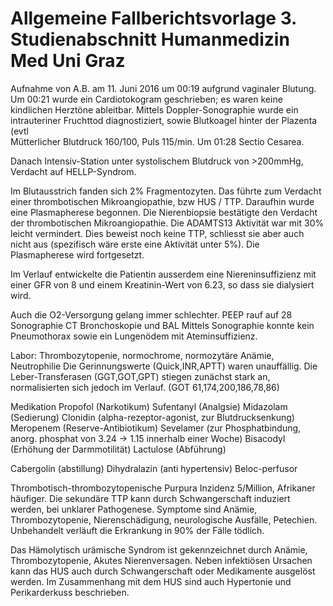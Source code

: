 # Allgemeine Fallberichtsvorlage 3. Studienabschnitt Humanmedizin Med Uni Graz 

Aufnahme von A.B. am 11. Juni 2016 um 00:19 aufgrund vaginaler Blutung. 
Um 00:21 wurde ein Cardiotokogram geschrieben; es waren keine kindlichen Herztöne ableitbar. 
Mittels Doppler-Sonographie wurde ein intrauteriner Fruchttod diagnostiziert, sowie Blutkoagel hinter der Plazenta (evtl  
Mütterlicher Blutdruck 160/100, Puls 115/min. Um 01:28 Sectio Cesarea.

Danach Intensiv-Station unter systolischem Blutdruck von >200mmHg, Verdacht auf HELLP-Syndrom.

Im Blutausstrich fanden sich 2% Fragmentozyten. Das führte zum Verdacht einer thrombotischen Mikroangiopathie, bzw HUS / TTP.
Daraufhin wurde eine Plasmapherese begonnen.
Die Nierenbiopsie bestätigte den Verdacht der thrombotischen Mikroangiopathie.
Die ADAMTS13 Aktivität war mit 30% leicht vermindert. 
Dies beweist noch keine TTP, schliesst sie aber auch nicht aus (spezifisch wäre erste eine Aktivität unter 5%). 
Die Plasmapherese wird fortgesetzt.


Im Verlauf entwickelte die Patientin ausserdem eine Niereninsuffizienz mit einer GFR von 8 und einem Kreatinin-Wert von 6.23, so dass sie dialysiert wird.

Auch die O2-Versorgung gelang immer schlechter. 
PEEP rauf auf 28
Sonographie
CT
Bronchoskopie und BAL
Mittels Sonographie konnte kein Pneumothorax sowie ein Lungenödem mit Ateminsuffizienz. 



Labor:
Thrombozytopenie, normochrome, normozytäre Anämie, Neutrophilie
Die Gerinnungswerte (Quick,INR,APTT) waren unauffällig.
Die Leber-Transferasen (GGT,GOT,GPT) stiegen zunächst stark an, normalisierten sich jedoch im Verlauf. (GOT 61,174,200,186,78,86)



Medikation
Propofol (Narkotikum)
Sufentanyl (Analgsie)
Midazolam (Sedierung)
Clonidin (alpha-rezeptor-agonist, zur Blutdrucksenkung)
Meropenem (Reserve-Antibiotikum)
Sevelamer (zur Phosphatbindung, anorg. phosphat von 3.24 -> 1.15 innerhalb einer Woche)
Bisacodyl (Erhöhung der Darmmotilität)
Lactulose (Abführung)

Cabergolin (abstillung)
Dihydralazin (anti hypertensiv)
Beloc-perfusor


Thrombotisch-thrombozytopenische Purpura
Inzidenz 5/Million, Afrikaner häufiger.
Die sekundäre TTP kann durch Schwangerschaft induziert werden, bei unklarer Pathogenese.
Symptome sind Anämie, Thrombozytopenie, Nierenschädigung, neurologische Ausfälle, Petechien.
Unbehandelt verläuft die Erkrankung in 90% der Fälle tödlich.

Das Hämolytisch urämische Syndrom ist gekennzeichnet durch
Anämie, Thrombozytopenie, Akutes Nierenversagen.
Neben infektiösen Ursachen kann das HUS auch durch Schwangerschaft oder Medikamente ausgelöst werden.
Im Zusammenhang mit dem HUS sind auch Hypertonie und Perikarderkuss beschrieben.

